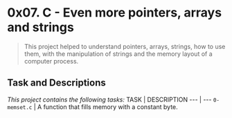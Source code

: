 # 0x07. C - Even more pointers, arrays and strings

> This project helped to understand pointers, arrays, strings, how to use them, with the manipulation of strings and the memory layout of a computer process.

## Task and Descriptions
*This project contains the following tasks:*
TASK | DESCRIPTION
--- | ---
`0-memset.c` | A function that fills memory with a constant byte.